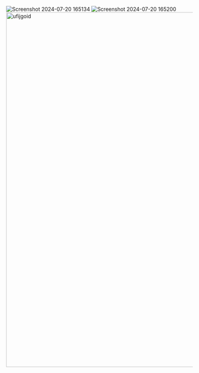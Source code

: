 ![Screenshot 2024-07-20 165134](https://github.com/user-attachments/assets/ff4e87d4-d134-4005-bd15-3c4e93614335)
![Screenshot 2024-07-20 165200](https://github.com/user-attachments/assets/2c5e9824-b897-4c13-99de-5d4f79208814)
<img width="959" alt="ufijgoid" src="https://github.com/user-attachments/assets/432cdcf2-5a9a-4b7c-a949-181accf6770e">
